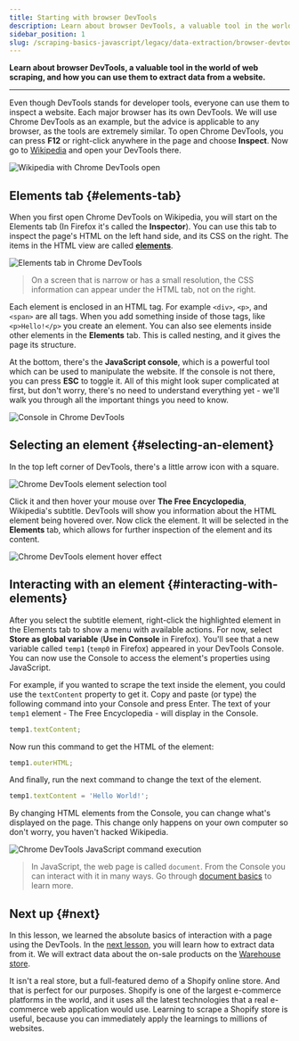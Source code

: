 ```yaml
---
title: Starting with browser DevTools
description: Learn about browser DevTools, a valuable tool in the world of web scraping, and how you can use them to extract data from a website.
sidebar_position: 1
slug: /scraping-basics-javascript/legacy/data-extraction/browser-devtools
---
```


**Learn about browser DevTools, a valuable tool in the world of web scraping, and how you can use them to extract data from a website.**

---

Even though DevTools stands for developer tools, everyone can use them to inspect a website. Each major browser has its own DevTools. We will use Chrome DevTools as an example, but the advice is applicable to any browser, as the tools are extremely similar. To open Chrome DevTools, you can press **F12** or right-click anywhere in the page and choose **Inspect**. Now go to [Wikipedia](https://www.wikipedia.org/) and open your DevTools there.

![Wikipedia with Chrome DevTools open](./images/browser-devtools-wikipedia.png)

## Elements tab {#elements-tab}

When you first open Chrome DevTools on Wikipedia, you will start on the Elements tab (In Firefox it's called the **Inspector**). You can use this tab to inspect the page's HTML on the left hand side, and its CSS on the right. The items in the HTML view are called [**elements**](../../../glossary/concepts/html_elements.md).

![Elements tab in Chrome DevTools](./images/browser-devtools-elements-tab.png)

> On a screen that is narrow or has a small resolution, the CSS information can appear under the HTML tab, not on the right.

Each element is enclosed in an HTML tag. For example `<div>`, `<p>`, and `<span>` are all tags. When you add something inside of those tags, like `<p>Hello!</p>` you create an element. You can also see elements inside other elements in the **Elements** tab. This is called nesting, and it gives the page its structure.

At the bottom, there's the **JavaScript console**, which is a powerful tool which can be used to manipulate the website. If the console is not there, you can press **ESC** to toggle it. All of this might look super complicated at first, but don't worry, there's no need to understand everything yet - we'll walk you through all the important things you need to know.

![Console in Chrome DevTools](./images/browser-devtools-console.png)

## Selecting an element {#selecting-an-element}

In the top left corner of DevTools, there's a little arrow icon with a square.

![Chrome DevTools element selection tool](./images/browser-devtools-element-selection.png)

Click it and then hover your mouse over **The Free Encyclopedia**, Wikipedia's subtitle. DevTools will show you information about the HTML element being hovered over. Now click the element. It will be selected in the **Elements** tab, which allows for further inspection of the element and its content.

![Chrome DevTools element hover effect](./images/browser-devtools-hover.png)

## Interacting with an element {#interacting-with-elements}

After you select the subtitle element, right-click the highlighted element in the Elements tab to show a menu with available actions. For now, select **Store as global variable** (**Use in Console** in Firefox). You'll see that a new variable called `temp1` (`temp0` in Firefox) appeared in your DevTools Console. You can now use the Console to access the element's properties using JavaScript.

For example, if you wanted to scrape the text inside the element, you could use the `textContent` property to get it. Copy and paste (or type) the following command into your Console and press Enter. The text of your `temp1` element - The Free Encyclopedia - will display in the Console.

```js
temp1.textContent;
```

Now run this command to get the HTML of the element:

```js
temp1.outerHTML;
```

And finally, run the next command to change the text of the element.

```js
temp1.textContent = 'Hello World!';
```

By changing HTML elements from the Console, you can change what's displayed on the page. This change only happens on your own computer so don't worry, you haven't hacked Wikipedia.

![Chrome DevTools JavaScript command execution](./images/browser-devtools-console-commands.png)

> In JavaScript, the web page is called `document`. From the Console you can interact with it in many ways. Go through [document basics](https://developer.mozilla.org/en-US/docs/Web/API/Document_object_model/Using_the_Document_Object_Model) to learn more.

## Next up {#next}

In this lesson, we learned the absolute basics of interaction with a page using the DevTools. In the [next lesson](./using_devtools.md), you will learn how to extract data from it. We will extract data about the on-sale products on the [Warehouse store](https://warehouse-theme-metal.myshopify.com).

It isn't a real store, but a full-featured demo of a Shopify online store. And that is perfect for our purposes. Shopify is one of the largest e-commerce platforms in the world, and it uses all the latest technologies that a real e-commerce web application would use. Learning to scrape a Shopify store is useful, because you can immediately apply the learnings to millions of websites.
